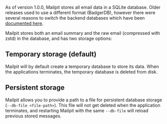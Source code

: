 As of version 1.0.0, Mailpit stores all email data in a SQLite database. Older releases used to use a different format (BadgerDB), however there were several reasons to switch the backend databases which have been [documented here](https://github.com/axllent/mailpit/issues/10).

Mailpit stores both an email summary and the raw email (compressed with zstd) in the database, and has two storage options:

## Temporary storage (default)

Mailpit will by default create a temporary database to store its data. When the applications terminates, the temporary database is deleted from disk.


## Persistent storage

Mailpit allows you to provide a path to a file for persistent database storage (`--db-file <file-path>`). This file will not get deleted when the application terminates, and restarting Mailpit with the same `--db-file` will reload previous stored messages.